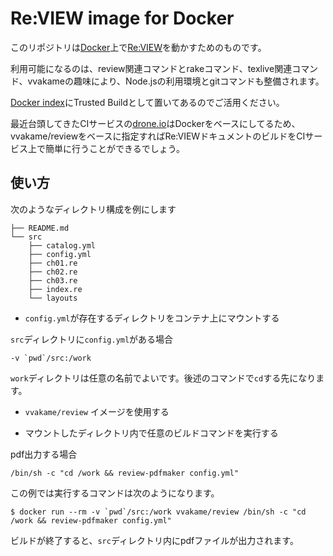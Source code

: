 # Re:VIEW image for Docker

このリポジトリは[Docker](https://www.docker.io/)上で[Re:VIEW](https://github.com/kmuto/review/)を動かすためのものです。

利用可能になるのは、review関連コマンドとrakeコマンド、texlive関連コマンド、vvakameの趣味により、Node.jsの利用環境とgitコマンドも整備されます。

[Docker index](https://index.docker.io/u/vvakame/review/)にTrusted Buildとして置いてあるのでご活用ください。

最近台頭してきたCIサービスの[drone.io](https://drone.io/)はDockerをベースにしてるため、vvakame/reviewをベースに指定すればRe:VIEWドキュメントのビルドをCIサービス上で簡単に行うことができるでしょう。

## 使い方

次のようなディレクトリ構成を例にします

```
├── README.md
└── src
    ├── catalog.yml
    ├── config.yml
    ├── ch01.re
    ├── ch02.re
    ├── ch03.re
    ├── index.re
    └── layouts
```

- `config.yml`が存在するディレクトリをコンテナ上にマウントする

`src`ディレクトリに`config.yml`がある場合

```
-v `pwd`/src:/work
```

`work`ディレクトリは任意の名前でよいです。後述のコマンドで`cd`する先になります。
    
- `vvakame/review` イメージを使用する

- マウントしたディレクトリ内で任意のビルドコマンドを実行する

pdf出力する場合

```
/bin/sh -c "cd /work && review-pdfmaker config.yml"
```

この例では実行するコマンドは次のようになります。

```
$ docker run --rm -v `pwd`/src:/work vvakame/review /bin/sh -c "cd /work && review-pdfmaker config.yml"
```

ビルドが終了すると、`src`ディレクトリ内にpdfファイルが出力されます。
